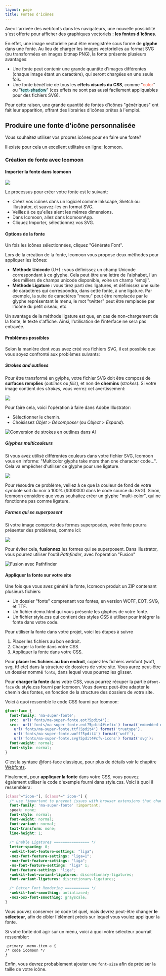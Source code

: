```yaml
---
layout: page
title: Fontes d'icônes
---
```


Avec l'arrivée des webfonts dans les navigateurs, une nouvelle possibilité s'est offerte pour afficher des graphiques vectoriels : **les fontes d'icônes**.

En effet, une image vectorielle peut être enregistrée sous forme de **glyphe** dans une fonte. Au lieu de charger les images vectorielles au format SVG (ou transformées en images bitmap PNG), la fonte présente plusieurs avantages:

- Une fonte peut contenir une grande quantité d'images différentes (chaque image étant un caractère), qui seront chargées en une seule fois.
- Une fonte bénéficie de tous les **effets visuels du CSS**, comme "<span style='color:tomato;'>color</span>" ou "<span style='text-shadow:1px 1px 5px cyan;'>text-shadow</span>" (ces effets ne sont pas aussi facilement appliquables pour des fichiers SVG).

Pour cette raison, une grande quantité de fontes d'icônes "génériques" ont fait leur apparition, offrant des librairies d'icônes prêtes à l'emploi.

## Produire une fonte d'icône personnalisée

Vous souhaitez utiliser vos propres icônes pour en faire une fonte?

Il existe pour cela un excellent utilitaire en ligne: Icomoon.

### Création de fonte avec Icomoon

#### Importer la fonte dans Icomoon

![](img/icomoon/interface-icomoon.png)

Le processus pour créer votre fonte est le suivant:

- Créez vos icônes dans un logiciel comme Inkscape, Sketch ou Illustrator, et sauvez-les en format SVG.
- Veillez à ce qu'elles aient les mêmes dimensions.
- Dans Icomoon, allez dans IcomoonApp.
- Cliquez Importer, sélectionnez vos SVG.

####  Options de la fonte

Un fois les icônes sélectionnées, cliquez "Générate Font".

Lors de la création de la fonte, Icomoon vous propose deux méthodes pour appliquer les icônes:

* **Méthode Unicode** (U+) : vous définissez un champ Unicode correspondant à ce glyphe. Cela peut être une lettre de l'alphabet, l'un des milliers de champs unicode disponible, voire un champ "emoji".
* **Méthode Ligature** : vous tirez parti des ligatures, et définissez une suite de caractères qui correspondra, dans cette fonte, à une ligature. Par exemple, la suite de caractères "menu" peut être remplacée par le glyphe représentant le menu, le mot "twitter" peut être remplacée par l'icône du petit oiseau, etc.

Un avantage de la méthode ligature est que, en cas de non-chargement de la fonte, le texte s'affiche. Ainsi, l'utilisation de l'interface ne sera pas entravée.


#### Problèmes possibles

Selon la manière dont vous avez créé vos fichiers SVG, il est possible que vous soyez confronté aux problèmes suivants:

##### Strokes and outlines

Pour être transformé en gylphe, votre fichier SVG doit être composé de **surfaces remplies** (*outlines* ou *fills*), et non de **chemins** (*strokes*). Si votre image contient des *strokes*, vous verrez cet avertissement:

![](img/icomoon/icomoon-strokes-warning.png)

Pour faire cela, voici l'opération à faire dans Adobe Illustrator:

* Sélectionner le chemin.
* Choisissez *Objet > Décomposer* (ou *Object > Expand*).

![Conversion de strokes en outlines dans AI](img/icomoon/ia-decomposer.png)

##### Glyphes multicouleurs 

Si vous avez utilisé différentes couleurs dans votre fichier SVG, Icomoon vous en informe: "Multicolor glyphs take more than one character code...". Cela va empêcher d'utiliser ce glyphe pour une ligature.

![](img/icomoon/icomoon-multicolor-glyphs-warning.png)

Pour résoudre ce problème, veillez à ce que la couleur de fond de votre symbole soit du noir à 100% (#000000 dans le code source du SVG). Sinon, Icomoon considère que vous souhaitez créer un glyphe "multi-color", qui ne fonctionne pas comme ligature.

##### Formes qui se superposent

Si votre image comporte des formes superposées, votre fonte pourra présenter des problèmes, comme ici:

![](img/icomoon/bug-fonte-icone.png)

Pour éviter cela, **fusionnez** les formes qui se superposent. Dans Illustrator, vous pourrez utiliser l'outil *Pathfinder*, avec l'opération "Fusion"

![Fusion avec Pathfinder](img/icomoon/icone-fusionner-formes.png)

#### Appliquer la fonte sur votre site

Une fois que vous avez généré la fonte, Icomoon produit un ZIP contenant plusieurs fichiers:

* Un dossier "fonts" comprenant vos fontes, en version WOFF, EOT, SVG, et TTF.
* Un fichier demo.html qui vous présente les glyphes de votre fonte.
* Un fichier style.css qui contient des styles CSS à utiliser pour intégrer la fonte dans votre code.

Pour utiliser la fonte dans votre projet, voici les étapes à suivre

1. Placer les fichiers au bon endroit.
2. Charger la fonte dans votre CSS.
3. Appliquer la fonte dans votre CSS.

Pour **placer les fichiers au bon endroit**, copiez les fichiers webfont (woff, svg, ttf etc) dans la structure de dossiers de votre site. Vous aurez peut-être un dossier nommé `fonts`, dans lequel vous pourrez les glisser.

Pour **charger la fonte** dans votre CSS, vous pourrez récuper la partie `@font-face` du style.css fourni par Icomoon. Vous devrez peut-être adapter le chemin des fontes, en fonction de la structure des dossiers de votre site.

Voici à quoi ressemble le code CSS fourni par Icomoon:

```css
@font-face {
  font-family: 'ma-super-fonte';
  src:  url('fonts/ma-super-fonte.eot?5pdit4');
  src:  url('fonts/ma-super-fonte.eot?5pdit4#iefix') format('embedded-opentype'),
    url('fonts/ma-super-fonte.ttf?5pdit4') format('truetype'),
    url('fonts/ma-super-fonte.woff?5pdit4') format('woff'),
    url('fonts/ma-super-fonte.svg?5pdit4#cfv-icons') format('svg');
  font-weight: normal;
  font-style: normal;
}
```

C'est la syntaxe @font-face classique, pour plus de détails voir le chapitre [Webfonts](/typo/webfonts/).

Finalement, pour **appliquer la fonte** dans votre CSS, vous pouvez également utiliser le code d'exemple fourni dans style.css. Voici à quoi il ressemblera:

```css
[class^="icon-"], [class*=" icon-"] {
  /* use !important to prevent issues with browser extensions that change fonts */
  font-family: 'ma-super-fonte' !important;
  speak: none;
  font-style: normal;
  font-weight: normal;
  font-variant: normal;
  text-transform: none;
  line-height: 1;
  
  /* Enable Ligatures ================ */
  letter-spacing: 0;
  -webkit-font-feature-settings: "liga";
  -moz-font-feature-settings: "liga=1";
  -moz-font-feature-settings: "liga";
  -ms-font-feature-settings: "liga" 1;
  font-feature-settings: "liga";
  -webkit-font-variant-ligatures: discretionary-ligatures;
  font-variant-ligatures: discretionary-ligatures;

  /* Better Font Rendering =========== */
  -webkit-font-smoothing: antialiased;
  -moz-osx-font-smoothing: grayscale;
}
```

Vous pouvez conserver ce code tel quel, mais devrez peut-être changer **le sélecteur**, afin de cibler l'élément précis sur lequel vous voulez appliquer la fonte.

Si votre fonte doit agir sur un menu, voici à quoi votre sélecteur pourrait ressembler:

```
.primary .menu-item a {
/* code icomoon */
}
```

Enfin, vous devrez probablement ajouter une `font-size` afin de préciser la taille de votre icône.